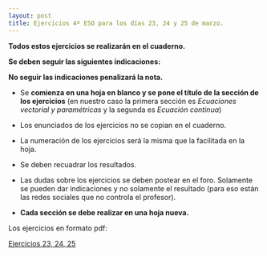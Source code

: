 ```yaml
---
layout: post
title: Ejercicios 4º ESO para los días 23, 24 y 25 de marzo.
---
```


**Todos estos ejercicios se realizarán en el cuaderno.**

 **Se deben seguir las siguientes indicaciones:**
 
**No seguir las indicaciones penalizará la nota.**

- Se **comienza en una hoja en blanco y se pone el título de la sección de los ejercicios** (en nuestro caso la primera sección es *Ecuaciones vectorial y paramétricas* y la segunda es *Ecuación continua*)

- Los enunciados de los ejercicios no se copian en el cuaderno. 

- La numeración de los ejercicios será la misma que la facilitada en la hoja.

- Se deben recuadrar los resultados.

- Las dudas sobre los ejercicios se deben postear en el foro. Solamente se pueden dar indicaciones y no solamente el resultado (para eso están las redes sociales que no controla el profesor).

- **Cada sección se debe realizar en una hoja nueva.**

Los ejercicios en formato pdf:

[Ejercicios 23, 24, 25](../archivos/Ejercicios232425.pdf)

